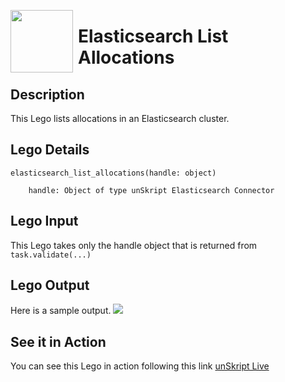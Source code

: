 [<img align="left" src="https://unskript.com/assets/favicon.png" width="100" height="100" style="padding-right: 5px">](https://unskript.com/assets/favicon.png) 
<h1>Elasticsearch List Allocations</h1>

## Description
This Lego lists allocations in an Elasticsearch cluster.


## Lego Details

    elasticsearch_list_allocations(handle: object)

        handle: Object of type unSkript Elasticsearch Connector
        

## Lego Input
This Lego takes only the handle object that is returned from `task.validate(...)`

## Lego Output
Here is a sample output.
<img src="./1.png">


## See it in Action
You can see this Lego in action following this link [unSkript Live](https://us.app.unskript.io)
